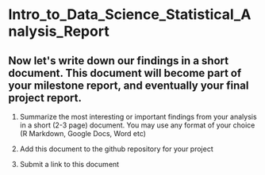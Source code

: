 # Intro_to_Data_Science_Statistical_Analysis_Report

## Now let's write down our findings in a short document. This document will become part of your milestone report, and eventually your final project report.

1. Summarize the most interesting or important findings from your analysis in a short (2-3 page) document. You may use any format of your choice (R Markdown, Google Docs, Word etc)

2. Add this document to the github repository for your project

3. Submit a link to this document
